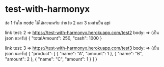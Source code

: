 # test-with-harmonyx

ข้อ 1 รันใน node ใช้ได้เลยนะครับ ส่วนข้อ 2 และ 3 ผมทำเป็น api

link test: 2 => https://test-with-harmonyx.herokuapp.com/test2
body: => (เป็น json นะครับ)
{
    "totalAmount": 250,
    "cash": 1000
}

link test: 3 => https://test-with-harmonyx.herokuapp.com/test3
body: => (เป็น json นะครับ)
{
    "product": [
        {
            "name": "A",
            "amount": 1
        },
        {
            "name": "B",
            "amount": 2
        },
        {
            "name": "C",
            "amount": 1
        }
    ]
}
